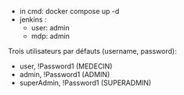 - in cmd: docker compose up -d
- jenkins : 
  - user: admin
  - mdp: admin


Trois utilisateurs par défauts (username, password): 
- user, !Password1 (MEDECIN)
- admin, !Password1 (ADMIN)
- superAdmin, !Password1 (SUPERADMIN)